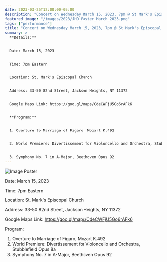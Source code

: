 ```yaml
---
date: 2023-03-25T12:00:00-05:00
description: "Concert on Wednesday March 15, 2023, 7pm @ St Mark's Episcopal Church"
featured_image: "/images/2023/JHO_Poster_March_2023.png"
tags: ["performance"]
title: "Concert on Wednesday March 15, 2023, 7pm @ St Mark's Episcopal Church"
summary: >
  **Details:**


  Date: March 15, 2023


  Time: 7pm Eastern


  Location: St. Mark's Episcopal Church


  Address: 33-50 82nd Street, Jackson Heights, NY 11372


  Google Maps Link: https://goo.gl/maps/CdeCWFjU5Go6rAFk6


  **Program:**


  1. Overture to Marriage of Figaro, Mozart K.492


  2. World Premiere: Divertissement for Violoncello and Orchestra, Stubblefield Opus 8a


  3. Symphony No. 7 in A-Major, Beethoven Opus 92
---
```


![Image Poster](/images/2023/JHO_Poster_March_2023.png)

Date: March 15, 2023

Time: 7pm Eastern

Location: St. Mark's Episcopal Church

Address: 33-50 82nd Street, Jackson Heights, NY 11372

Google Maps Link: https://goo.gl/maps/CdeCWFjU5Go6rAFk6

Program:

1. Overture to Marriage of Figaro, Mozart K.492
2. World Premiere: Divertissement for Violoncello and Orchestra, Stubblefield Opus 8a
3. Symphony No. 7 in A-Major, Beethoven Opus 92
